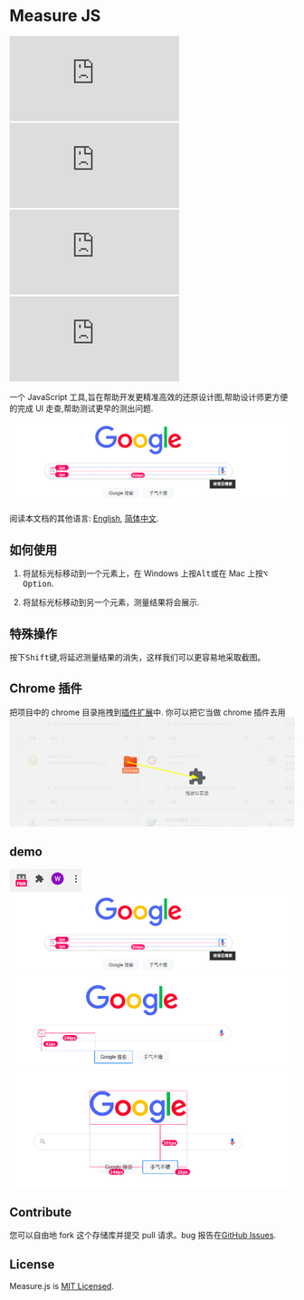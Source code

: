 # Measure JS

![GitHub Stars](https://img.shields.io/github/stars/zhuweijian666/measure.js)
![Github Forks](https://img.shields.io/github/forks/zhuweijian666/measure.js)
![GitHub Open Issues](https://img.shields.io/github/issues/zhuweijian666/measure.js)
![License](https://img.shields.io/github/license/zhuweijian666/measure.js)

一个 JavaScript 工具,旨在帮助开发更精准高效的还原设计图,帮助设计师更方便的完成 UI 走查,帮助测试更早的测出问题.

![](./assets/example1.png)

阅读本文档的其他语言: [English](README.md), [简体中文](README.zh.md).

## 如何使用

1. 将鼠标光标移动到一个元素上，在 Windows 上按<kbd>Alt</kbd>或在 Mac 上按<kbd>⌥ Option</kbd>.

2. 将鼠标光标移动到另一个元素，测量结果将会展示.

## 特殊操作

按下<kbd>Shift</kbd>键,将延迟测量结果的消失，这样我们可以更容易地采取截图。

## Chrome 插件

把项目中的 chrome 目录拖拽到[插件扩展](chrome://extensions/)中. 你可以把它当做 chrome 插件去用
![](./assets/install.png)

## demo

![](./assets/icon.png)
![](./assets/example1.png)
![](./assets/example2.png)
![](./assets/example3.png)

## Contribute

您可以自由地 fork 这个存储库并提交 pull 请求。bug 报告在[GitHub Issues](https://github.com/zhuweijian666/measure.js/issues).

## License

Measure.js is [MIT Licensed](LICENSE).

